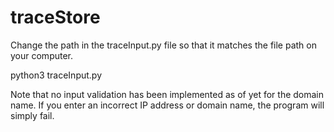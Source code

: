 # traceStore

Change the path in the traceInput.py file so that it matches the file path on your computer.


python3 traceInput.py


Note that no input validation has been implemented as of yet
for the domain name. If you enter an incorrect IP address or domain
name, the program will simply fail.